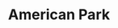 ---
pid: rs337
title: American Park
location_transcription: any unused green space
coordinates: "[-75.218423913454, 39.986393346701]"
zipcode: '94063'
gen_neighborhood: 
neighborhood: 
outside_phl: 'Redwood City CA '
age: '31'
age_range: 30-39
instagram: 
image_file_name: rs_337.jpg
proposal_transcription: Philly is America (the most important historical city) But
  also has the potential to drive the way for America specifically design a sustainable,
  resilient city for the 22nd century.
topic: History
topic_summary: 0, 0
type: Space
keywords_other: 
credit: 
image_labels: |-
  An area of greenery, a flag and palm trees.
  A street and a car.
twitter: chethanr
facebook: 
permalink: "/monuments/rs337/"
layout: item-page
---